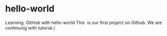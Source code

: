 # hello-world
Learning. GitHub with hello-world
This  is our first project on Github.
We are continunig with tutorial./
